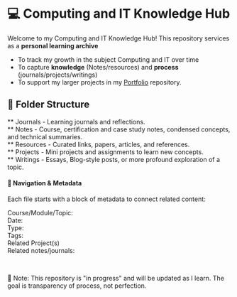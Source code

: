 # 💻 Computing and IT Knowledge Hub

Welcome to my Computing and IT Knowledge Hub!
This repository services as a <b>personal learning archive</b>
- To track my growth in the subject Computing and IT over time
- To capture <b>knowledge</b> (Notes/resources) and <b>process</b> (journals/projects/writings)
- To support my larger projects in my [ Portfolio](https://github.com/NikiDigitals/Portfolio_Projects) repository. 

## 📂 Folder Structure
** Journals - Learning journals and reflections.  
** Notes - Course, certification and case study notes, condensed concepts, and technical summaries.  
** Resources - Curated links, papers, articles, and references.  
** Projects - Mini projects and assignments to learn new concepts.  
** Writings - Essays, Blog-style posts, or more profound exploration of a topic.  

<h4>🧭 Navigation & Metadata</h4>
Each file starts with a block of metadata to connect related content:

Course/Module/Topic:  
Date:  
Type:  
Tags:  
Related Project(s)  
Related notes/journals:  

<br>

📌 Note: This repository is "in progress" and will be updated as I learn. 
The goal is transparency of process, not perfection.   
